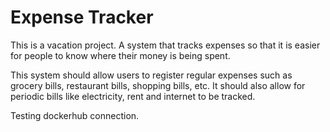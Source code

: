 # Expense Tracker

This is a vacation project. A system that tracks expenses so that it is easier for people to know where their money is being spent.

This system should allow users to register regular expenses such as grocery bills, restaurant bills, shopping bills, etc. It should also allow for periodic bills like electricity, rent and internet to be tracked.

Testing dockerhub connection.
